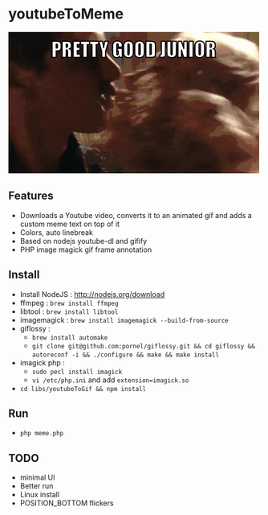 youtubeToMeme
=============

![Demo](assets/demo.gif)

Features
--------
- Downloads a Youtube video, converts it to an animated gif and adds a custom meme text on top of it
- Colors, auto linebreak
- Based on nodejs youtube-dl and gifify
- PHP image magick gif frame annotation

Install
-------
- Install NodeJS : http://nodejs.org/download
- ffmpeg : `brew install ffmpeg`
- libtool : `brew install libtool`
- imagemagick : `brew install imagemagick --build-from-source`
- giflossy :
    - `brew install automake`
    - `git clone git@github.com:pornel/giflossy.git && cd giflossy && autoreconf -i && ./configure && make && make install`
- imagick php :
    - `sudo pecl install imagick`
    - `vi /etc/php.ini` and add `extension=imagick.so`
- `cd libs/youtubeToGif && npm install`

Run
---
- `php meme.php`

TODO
----
- minimal UI
- Better run
- Linux install
- POSITION_BOTTOM flickers